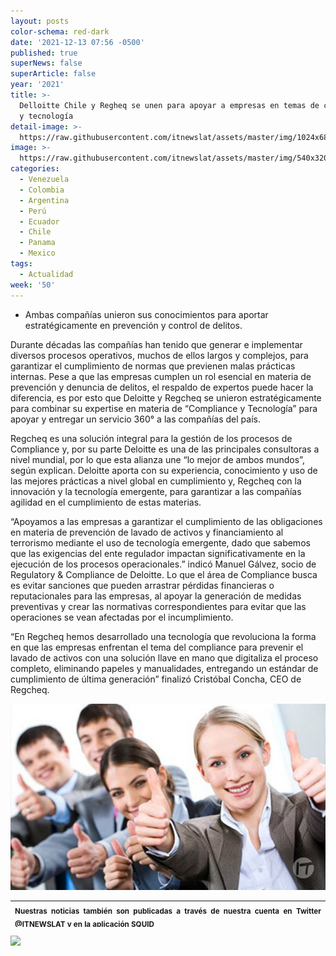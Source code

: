 ```yaml
---
layout: posts
color-schema: red-dark
date: '2021-12-13 07:56 -0500'
published: true
superNews: false
superArticle: false
year: '2021'
title: >-
  Delloitte Chile y Regheq se unen para apoyar a empresas en temas de compliance
  y tecnología 
detail-image: >-
  https://raw.githubusercontent.com/itnewslat/assets/master/img/1024x680/Clientes-Satisfechos-g.jpg
image: >-
  https://raw.githubusercontent.com/itnewslat/assets/master/img/540x320/Clientes-Satisfechos-p.jpg
categories:
  - Venezuela
  - Colombia
  - Argentina
  - Perú
  - Ecuador
  - Chile
  - Panama
  - Mexico
tags:
  - Actualidad
week: '50'
---
```

- Ambas compañías unieron sus conocimientos para aportar estratégicamente en prevención y control de delitos.

Durante décadas las compañías han tenido que generar e implementar diversos procesos operativos, muchos de ellos largos y complejos, para garantizar el cumplimiento de normas que previenen malas prácticas internas. Pese a que las empresas cumplen un rol esencial en materia de prevención y denuncia de delitos, el respaldo de expertos puede hacer la diferencia, es por esto que Deloitte y Regcheq se unieron estratégicamente para combinar su expertise en materia de “Compliance y Tecnología” para apoyar y entregar un servicio 360° a las compañías del país.
 
Regcheq es una solución integral para la gestión de los procesos de Compliance y, por su parte Deloitte es una de las principales consultoras a nivel mundial, por lo que esta alianza une “lo mejor de ambos mundos”, según explican. Deloitte aporta con su experiencia, conocimiento y uso de las mejores prácticas a nivel global en cumplimiento y, Regcheq con la innovación y la tecnología emergente, para garantizar a las compañías agilidad en el cumplimiento de estas materias.
 
“Apoyamos a las empresas a garantizar el cumplimiento de las obligaciones en materia de prevención de lavado de activos y financiamiento al terrorismo mediante el uso de tecnología emergente, dado que sabemos que las exigencias del ente regulador impactan significativamente en la ejecución de los procesos operacionales.” indicó Manuel Gálvez, socio de Regulatory & Compliance de Deloitte.
Lo que el área de Compliance busca es evitar sanciones que pueden arrastrar pérdidas financieras o reputacionales para las empresas, al apoyar la generación de medidas preventivas y crear las normativas correspondientes para evitar que las operaciones se vean afectadas por el incumplimiento.
 
“En Regcheq hemos desarrollado una tecnología que revoluciona la forma en que las empresas enfrentan el tema del compliance para prevenir el lavado de activos con una solución llave en mano que digitaliza el proceso completo, eliminando papeles y manualidades, entregando un estándar de cumplimiento de última generación” finalizó Cristóbal Concha, CEO de Regcheq.

![](https://raw.githubusercontent.com/itnewslat/assets/master/img/540x320/Clientes-Satisfechos-p.jpg)

<table style="height: 42px;" width="569">
<tbody>
<tr>
<td style="text-align: justify;"><sub><strong>Nuestras noticias también son publicadas a través de nuestra cuenta en Twitter <a href="https://twitter.com/itnewslat?lang=es">@ITNEWSLAT</a> y en la aplicación <a href="https://squidapp.co/en/">SQUID</a></strong></sub></td>
</tr>
</tbody>
</table>

<img src="https://tracker.metricool.com/c3po.jpg?hash=56f88a41e39ab42c063cc51676587a04"/>